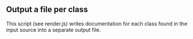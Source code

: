 ## Output a file per class
This script (see render.js) writes documentation for each class found in the input source into a separate output file. 